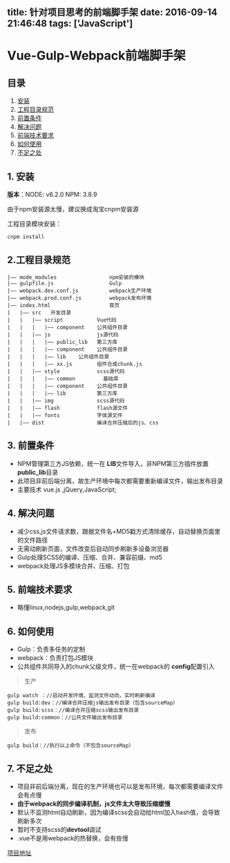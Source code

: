title: 针对项目思考的前端脚手架
date: 2016-09-14 21:46:48
tags: ['JavaScript']
---

# Vue-Gulp-Webpack前端脚手架
## 目录

1. [安装](#install)
2. [工程目录规范](#directory)
3. [前置条件](#condition)
4. [解决问题](#question)
5. [前端技术要求](#foreend)
6. [如何使用](#help)
7. [不足之处](#deficiency)

<!-- more -->

<a name="install"></a>
## 1. 安装

**版本**：NODE: v6.2.0 NPM: 3.8.9

由于npm安装源太慢，建议换成淘宝cnpm安装源

工程目录模块安装：

```
cnpm install

```

<a name="directory"></a>
## 2.工程目录规范
    |—— mode_modules                 npm安装的模块
    |—— gulpfile.js                  Gulp
    |—— webpack.dev.conf.js          webpack生产环境
    |—— webpack.prod.conf.js         webpack发布环境
    |—— index.html                   首页
    |   |—— src   开发目录
    |   |   |—— script           Vue代码
    |   |   |   |—— component    公共组件目录
    |   |   |—— js               js源代码
    |   |   |   |—— public_lib   第三方库
    |   |   |   |—— component    公共组件目录
    |   |   |   |—— lib    公共组件目录
    |   |   |   |—— xx.js        组件合成chunk.js
    |   |   |—— style            scss源代码
    |   |   |   |—— common         基础库
    |   |   |   |—— component    公共组件目录
    |   |   |   |—— lib          第三方库
    |   |   |—— img              scss源代码
    |   |   |—— flash            flash源文件
    |   |   |—— fonts            字体源文件
    |   |—— dist                 编译合并压缩后的js、css


## 3.  前置条件

* NPM管理第三方JS依赖，统一在 **LIB**文件导入，非NPM第三方插件放置 **public_lib**目录
* 此项目非前后端分离，故生产环境中每次都需要重新编译文件，输出发布目录
* 主要技术 vue.js ,jQuery,JavaScript;

<a name="question"></a>
## 4. 解决问题

* 减少css,js文件请求数，跟据文件名+MD5戳方式清除缓存，自动替换页面里的文件路径
* 无需动刷新页面，文件改变后自动同步刷新多设备浏览器
* Gulp处理SCSS的编译、压缩、合并、兼容前缀、md5
* webpack处理JS多模块合并、压缩、打包

<a name="foreend"></a>
## 5. 前端技术要求

* 略懂linux,nodejs,gulp,webpack,git

<a name="help"></a>
## 6. 如何使用
* Gulp：负责多任务的定制
* webpack：负责打包JS模块
* 公共组件共同导入的chunk父级文件，统一在webpack的 **config**配置引入

> 生产

    gulp watch ：//启动开发环境，监测文件动向，实时刷新编译
    gulp build:dev：//编译合并压缩js输出发布目录（包含sourceMap）
    gulp build:scss：//编译合并压缩scss输出发布目录
    gulp build:common：//公共文件输出发布目录
> 发布

    gulp build：//执行以上命令（不包含sourceMap）

<a name="deficiency"></a>
## 7. 不足之处

* 项目非前后端分离，现在的生产环境也可以是发布环境，每次都需要编译文件会有点慢
* **由于webpack的同步编译机制，js文件太大导致压缩缓慢**
* 默认不监测html自动刷新，因为编译scss会自动给html加入hash值，会导致刷新多次
* 暂时不支持scss的**devtool**调试
* .vue不是用webpack的热替换，会有些慢

[项目地址](https://github.com/lizhoukai/VUE-gulp-webpack)


